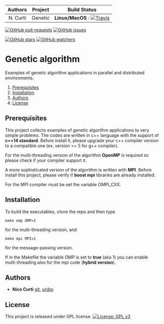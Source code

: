 | **Authors**  | **Project** | **Build Status**              |
|:------------:|:-----------:|:-----------------------------:|
|   N. Curti   |   Genetic   | **Linux/MacOS** : [![Travis](https://travis-ci.com/Nico-Curti/genetic.svg?branch=master)](https://travis-ci.com/Nico-Curti/genetic)     |

[![GitHub pull-requests](https://img.shields.io/github/issues-pr/Nico-Curti/genetic.svg?style=plastic)](https://github.com/Nico-Curti/genetic/pulls)
[![GitHub issues](https://img.shields.io/github/issues/Nico-Curti/genetic.svg?style=plastic)](https://github.com/Nico-Curti/genetic/issues)

[![GitHub stars](https://img.shields.io/github/stars/Nico-Curti/genetic.svg?label=Stars&style=social)](https://github.com/Nico-Curti/genetic/stargazers)
[![GitHub watchers](https://img.shields.io/github/watchers/Nico-Curti/genetic.svg?label=Watch&style=social)](https://github.com/Nico-Curti/genetic/watchers)

# Genetic algorithm

Examples of genetic algorithm applications in parallel and distributed environments.

1. [Prerequisites](#prerequisites)
2. [Installation](#installation)
3. [Authors](#authors)
4. [License](#license)

## Prerequisites

This project collects examples of genetic algorithm applications to very simple problems.
The codes are written in c++ language with the support of **c++14 standard**.
Before install it, please upgrade your c++ compiler version to a compatible one (ex. version >= 5 for g++ compiler).

For the multi-threading version of the algorithm **OpenMP** is required so please check if your compiler support it.

A more sophisticated version of the algorithm is written with **MPI**. Before install this project, please verify if **boost mpi** libraries are already installed.

For the MPI compiler must be set the variable OMPI_CXX.

## Installation

To build the executables, clone the repo and then type

```
make omp OMP=1
```

for the multi-threading version, and

```
make mpi MPI=1
```

for the message-passing version.

If in the Makefile the variable OMP is set to **true** (aka 1) you can enable multi-threading also for the mpi code (**hybrid version**).

## Authors

* **Nico Curti** [git](https://github.com/Nico-Curti), [unibo](https://www.unibo.it/sitoweb/nico.curti2)

## License

This project is released under GPL license. [![License: GPL v3](https://img.shields.io/badge/License-GPL%20v3-blue.svg)](https://github.com/Nico-Curti/genetic/blob/master/LICENSE)
